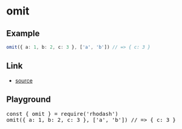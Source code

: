 <script setup>import RunKit from './components/RunKit.vue'</script>

# omit

## Example

```ts
omit({ a: 1, b: 2, c: 3 }, ['a', 'b']) // => { c: 3 }
```

## Link

- [source](https://github.com/KoichiKiyokawa/rhodash/blob/main/src/omit.ts)

## Playground

<RunKit>
<pre>
const { omit } = require('rhodash')
omit({ a: 1, b: 2, c: 3 }, ['a', 'b']) // => { c: 3 }
</pre>
</RunKit>

